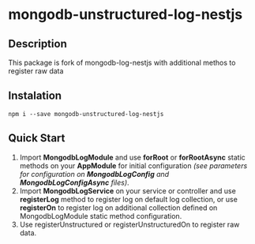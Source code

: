# mongodb-unstructured-log-nestjs

## Description
This package is fork of mongodb-log-nestjs with additional methos to register raw data

## Instalation
```npm i --save mongodb-unstructured-log-nestjs```

## Quick Start

<ol>

  <li>Import <b>MongodbLogModule</b> and use <b>forRoot</b> or <b>forRootAsync</b> static methods on your <b>AppModule</b> for initial configuration <i>(see parameters for configuration on <b>MongodbLogConfig</b> and <b>MongodbLogConfigAsync</b> files)</i>. </li>
  <li>Import <b>MongodbLogService</b> on your service or controller and use <b>registerLog</b> method to register log on default log collection, or use <b>registerOn</b> to register log on additional collection defined on MongodbLogModule static method configuration.</li>
  <li>Use registerUnstructured or registerUnstructuredOn to register raw data.</li>
</ol>